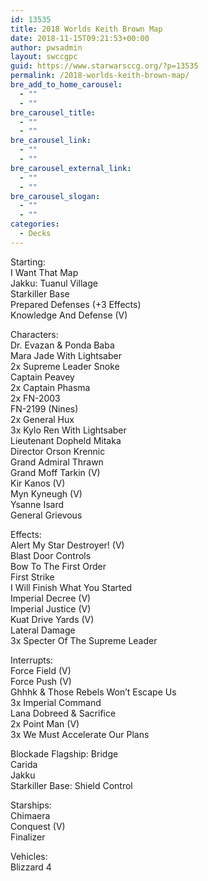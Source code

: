 ```yaml
---
id: 13535
title: 2018 Worlds Keith Brown Map
date: 2018-11-15T09:21:53+00:00
author: pwsadmin
layout: swccgpc
guid: https://www.starwarsccg.org/?p=13535
permalink: /2018-worlds-keith-brown-map/
bre_add_to_home_carousel:
  - ""
  - ""
bre_carousel_title:
  - ""
  - ""
bre_carousel_link:
  - ""
  - ""
bre_carousel_external_link:
  - ""
  - ""
bre_carousel_slogan:
  - ""
  - ""
categories:
  - Decks
---
```

Starting:  
I Want That Map  
Jakku: Tuanul Village  
Starkiller Base  
Prepared Defenses (+3 Effects)  
Knowledge And Defense (V)

Characters:  
Dr. Evazan & Ponda Baba  
Mara Jade With Lightsaber  
2x Supreme Leader Snoke  
Captain Peavey  
2x Captain Phasma  
2x FN-2003  
FN-2199 (Nines)  
2x General Hux  
3x Kylo Ren With Lightsaber  
Lieutenant Dopheld Mitaka  
Director Orson Krennic  
Grand Admiral Thrawn  
Grand Moff Tarkin (V)  
Kir Kanos (V)  
Myn Kyneugh (V)  
Ysanne Isard  
General Grievous

Effects:  
Alert My Star Destroyer! (V)  
Blast Door Controls  
Bow To The First Order  
First Strike  
I Will Finish What You Started  
Imperial Decree (V)  
Imperial Justice (V)  
Kuat Drive Yards (V)  
Lateral Damage  
3x Specter Of The Supreme Leader

Interrupts:  
Force Field (V)  
Force Push (V)  
Ghhhk & Those Rebels Won&#8217;t Escape Us  
3x Imperial Command  
Lana Dobreed & Sacrifice  
2x Point Man (V)  
3x We Must Accelerate Our Plans

Blockade Flagship: Bridge  
Carida  
Jakku  
Starkiller Base: Shield Control

Starships:  
Chimaera  
Conquest (V)  
Finalizer

Vehicles:  
Blizzard 4